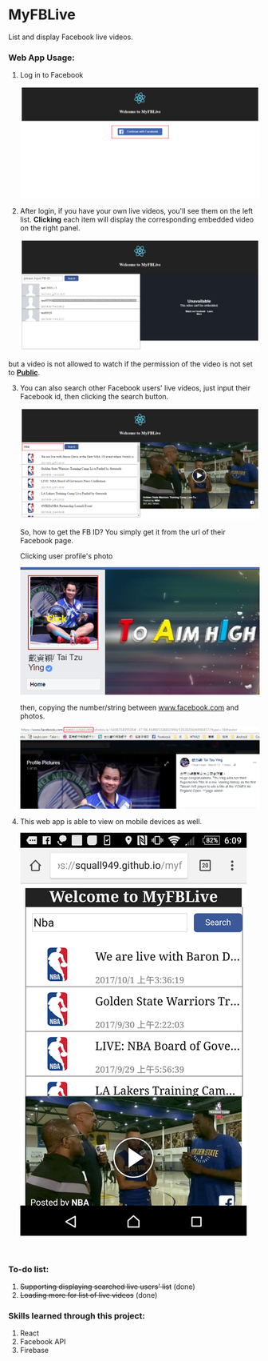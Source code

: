 # MyFBLive

List and display Facebook live videos.

### **Web App Usage:**

1. Log in to Facebook

   ![Image_1](img/Image_1.png)

2. After login, if you have your own live videos, you'll see them on the left list. **Clicking** each item will display the corresponding embedded video on the right panel.

   ![Image_2](img/Image_2.png)

but a video is not allowed to watch if the permission of the video is not set to **<u>Public</u>**.

3. You can also search other Facebook users' live videos, just input their Facebook id, then clicking the search button. 

   ![Image_3](img/Image_3.png)

   So, how to get the FB ID? You simply get it from the url of their Facebook page.

   Clicking user profile's photo

   ![Image_6](img/Image_6.png)

   then, copying the number/string between www.facebook.com and photos.

   ![Image_7](img/Image_7.png)

4. This web app is able to  view on mobile devices as well.

   ![Image_5](img/Image_5.png)

   ​

### **To-do list:**

1. ~~Supporting displaying searched live users' list~~  (done)
2. ~~Loading more for list of live videos~~  (done)



### **Skills learned through this project:**

1. React
2. Facebook API
3. Firebase